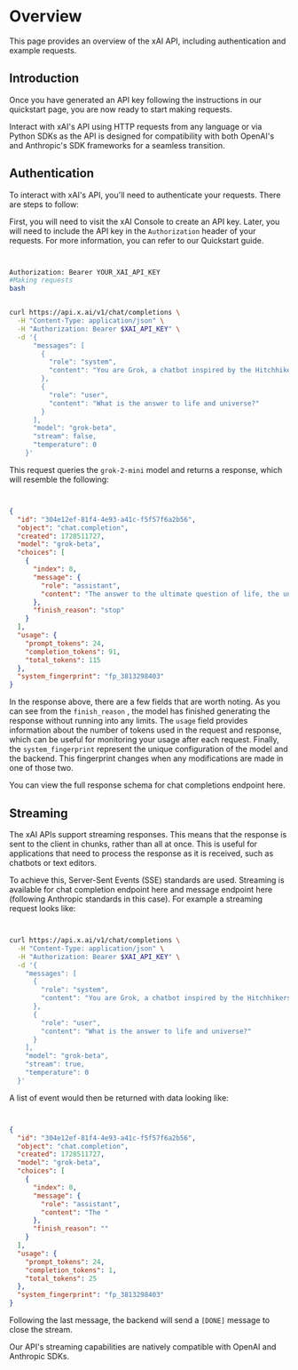 # Overview

This page provides an overview of the xAI API, including authentication and example requests.

## Introduction

Once you have generated an API key following the instructions in our quickstart page, you are now ready to start making requests.

Interact with xAI's API using HTTP requests from any language or via Python SDKs as the API is designed for compatibility with both OpenAI's and Anthropic's SDK frameworks for a seamless transition.

## Authentication

To interact with xAI's API, you'll need to authenticate your requests. There are steps to follow:

First, you will need to visit the xAI Console to create an API key. Later, you will need to include the API key in the 
`Authorization`
 header of your requests. For more information, you can refer to our Quickstart guide.

```bash


Authorization: Bearer YOUR_XAI_API_KEY
#Making requests
bash


curl https://api.x.ai/v1/chat/completions \
  -H "Content-Type: application/json" \
  -H "Authorization: Bearer $XAI_API_KEY" \
  -d '{
      "messages": [
        {
          "role": "system",
          "content": "You are Grok, a chatbot inspired by the Hitchhikers Guide to the Galaxy."
        },
        {
          "role": "user",
          "content": "What is the answer to life and universe?"
        }
      ],
      "model": "grok-beta",
      "stream": false,
      "temperature": 0
    }'
```

This request queries the 
`grok-2-mini`
 model and returns a response, which will resemble the following:

```json


{
  "id": "304e12ef-81f4-4e93-a41c-f5f57f6a2b56",
  "object": "chat.completion",
  "created": 1728511727,
  "model": "grok-beta",
  "choices": [
    {
      "index": 0,
      "message": {
        "role": "assistant",
        "content": "The answer to the ultimate question of life, the universe, and everything is **42**, according to Douglas Adams science fiction series \"The Hitchhiker's Guide to the Galaxy.\" This number is often humorously referenced in discussions about the meaning of life. However, in the context of the story, the actual question to which 42 is the answer remains unknown, symbolizing the ongoing search for understanding the purpose or meaning of existence."
      },
      "finish_reason": "stop"
    }
  ],
  "usage": {
    "prompt_tokens": 24,
    "completion_tokens": 91,
    "total_tokens": 115
  },
  "system_fingerprint": "fp_3813298403"
}
```
In the response above, there are a few fields that are worth noting. As you can see from the 
`finish_reason`
, the model has finished generating the response without running into any limits. The 
`usage`
 field provides information about the number of tokens used in the request and response, which can be useful for monitoring your usage after each request. Finally, the 
`system_fingerprint`
 represent the unique configuration of the model and the backend. This fingerprint changes when any modifications are made in one of those two.

You can view the full response schema for chat completions endpoint here.

## Streaming

The xAI APIs support streaming responses. This means that the response is sent to the client in chunks, rather than all at once. This is useful for applications that need to process the response as it is received, such as chatbots or text editors.

To achieve this, Server-Sent Events (SSE) standards are used. Streaming is available for chat completion endpoint here and message endpoint here (following Anthropic standards in this case). For example a streaming request looks like:

```bash


curl https://api.x.ai/v1/chat/completions \
  -H "Content-Type: application/json" \
  -H "Authorization: Bearer $XAI_API_KEY" \
  -d '{
    "messages": [
      {
        "role": "system",
        "content": "You are Grok, a chatbot inspired by the Hitchhikers Guide to the Galaxy."
      },
      {
        "role": "user",
        "content": "What is the answer to life and universe?"
      }
    ],
    "model": "grok-beta",
    "stream": true,
    "temperature": 0
  }'
```
A list of event would then be returned with 
data
 looking like:

```json


{
  "id": "304e12ef-81f4-4e93-a41c-f5f57f6a2b56",
  "object": "chat.completion",
  "created": 1728511727,
  "model": "grok-beta",
  "choices": [
    {
      "index": 0,
      "message": {
        "role": "assistant",
        "content": "The "
      },
      "finish_reason": ""
    }
  ],
  "usage": {
    "prompt_tokens": 24,
    "completion_tokens": 1,
    "total_tokens": 25
  },
  "system_fingerprint": "fp_3813298403"
}
```
Following the last message, the backend will send a 
`[DONE]`
 message to close the stream.

Our API's streaming capabilities are natively compatible with OpenAI and Anthropic SDKs.
